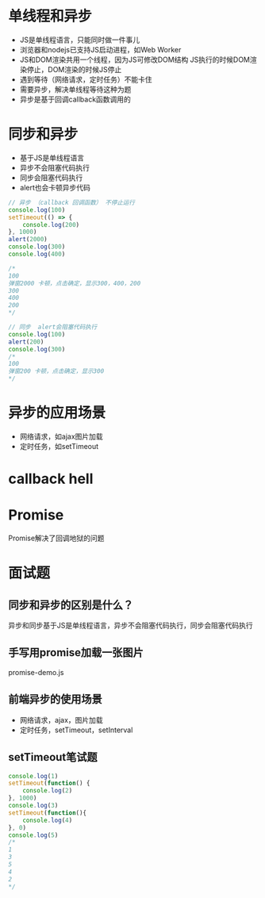# 单线程和异步

- JS是单线程语言，只能同时做一件事儿
- 浏览器和nodejs已支持JS启动进程，如Web Worker
- JS和DOM渲染共用一个线程，因为JS可修改DOM结构
JS执行的时候DOM渲染停止，DOM渲染的时候JS停止
- 遇到等待（网络请求，定时任务）不能卡住
- 需要异步，解决单线程等待这种为题
- 异步是基于回调callback函数调用的

# 同步和异步
- 基于JS是单线程语言
- 异步不会阻塞代码执行
- 同步会阻塞代码执行
- alert也会卡顿异步代码

```javascript
// 异步 （callback 回调函数） 不停止运行
console.log(100)
setTimeout(() => {
    console.log(200)
}, 1000)
alert(2000)
console.log(300)
console.log(400)

/*
100
弹窗2000 卡顿，点击确定，显示300，400，200 
300
400
200
*/

// 同步  alert会阻塞代码执行
console.log(100)
alert(200)
console.log(300)
/*
100
弹窗200 卡顿，点击确定，显示300
*/
```

# 异步的应用场景
- 网络请求，如ajax图片加载
- 定时任务，如setTimeout

# callback hell

# Promise
Promise解决了回调地狱的问题

# 面试题
## 同步和异步的区别是什么？
异步和同步基于JS是单线程语言，异步不会阻塞代码执行，同步会阻塞代码执行

## 手写用promise加载一张图片
promise-demo.js

## 前端异步的使用场景
- 网络请求，ajax，图片加载
- 定时任务，setTimeout，setInterval  
  
## setTimeout笔试题
```javascript
console.log(1)
setTimeout(function() {
    console.log(2)
}, 1000)
console.log(3)
setTimeout(function(){
    console.log(4)
}, 0)
console.log(5)
/*
1
3
5
4
2
*/
```

